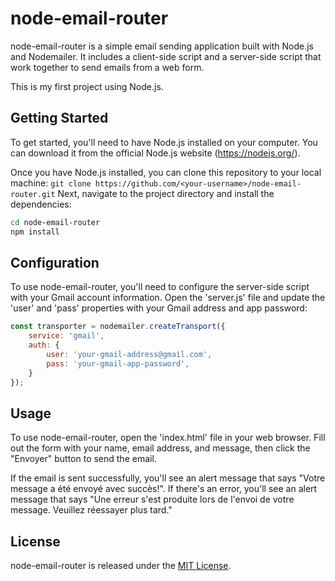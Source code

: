 # node-email-router

node-email-router is a simple email sending application built with Node.js and Nodemailer.
It includes a client-side script and a server-side script that work together to send emails
from a web form.

This is my first project using Node.js.

## Getting Started
To get started, you'll need to have Node.js installed on your computer. You can download it
from the official Node.js website (https://nodejs.org/).

Once you have Node.js installed, you can clone this repository to your local machine:
`
git clone https://github.com/<your-username>/node-email-router.git
`
Next, navigate to the project directory and install the dependencies:
```bash
cd node-email-router
npm install
```
## Configuration
To use node-email-router, you'll need to configure the server-side script with your Gmail
account information. Open the 'server.js' file and update the 'user' and 'pass' properties
with your Gmail address and app password:
```javascript
const transporter = nodemailer.createTransport({
    service: 'gmail',
    auth: {
        user: 'your-gmail-address@gmail.com',
        pass: 'your-gmail-app-password',
    }
});
```
## Usage
To use node-email-router, open the 'index.html' file in your web browser. Fill out the form
with your name, email address, and message, then click the "Envoyer" button to send the
email.

If the email is sent successfully, you'll see an alert message that says "Votre message a été
envoyé avec succès!". If there's an error, you'll see an alert message that says "Une erreur
s'est produite lors de l'envoi de votre message. Veuillez réessayer plus tard."
## License
node-email-router is released under the [MIT License](./LICENSE).
